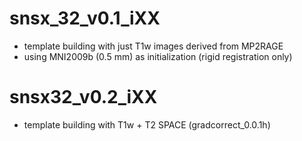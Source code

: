 # snsx_32_v0.1_iXX

* template building with just T1w images derived from MP2RAGE
* using MNI2009b (0.5 mm) as initialization (rigid registration only)

# snsx32_v0.2_iXX

* template building with T1w + T2 SPACE (gradcorrect_0.0.1h)
